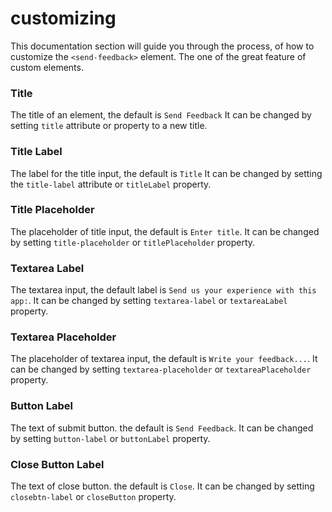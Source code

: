 # customizing

This documentation section  will guide you through the process,
of how to customize the `<send-feedback>` element. The one of the great
feature of custom elements.

### Title

The title of an element, the default is `Send Feedback`
It can be changed by setting `title` attribute or property to a new title.

### Title Label

The label for the title input, the default is `Title` 
It can be changed by setting the `title-label` attribute or `titleLabel` property.

### Title Placeholder

The placeholder of title input, the default is `Enter title`.
It can be changed by setting `title-placeholder` or `titlePlaceholder` property.

### Textarea Label

The textarea input, the default label is `Send us your experience with this app:`.
It can be changed by setting `textarea-label` or `textareaLabel` property.

### Textarea Placeholder

The placeholder of textarea input, the default is `Write your feedback...`.
It can be changed by setting `textarea-placeholder` or `textareaPlaceholder` property.

### Button Label

The text of submit button. the default is `Send Feedback`.
It can be changed by setting `button-label` or `buttonLabel` property.

### Close Button Label

The text of close button. the default is `Close`.
It can be changed by setting `closebtn-label` or `closeButton` property.
